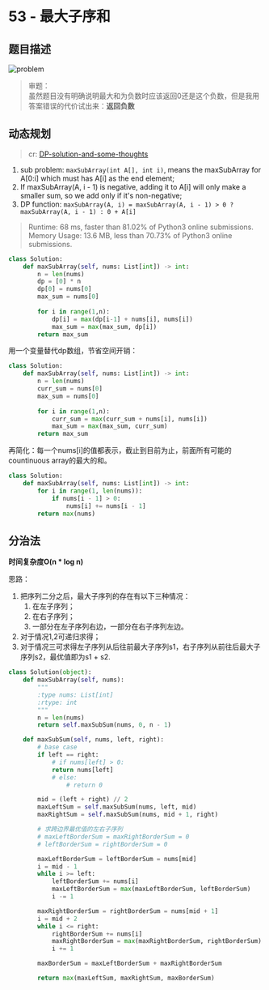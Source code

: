 # 53 - 最大子序和

## 题目描述
![problem](images/53.png)

>审题：  
虽然题目没有明确说明最大和为负数时应该返回0还是这个负数，但是我用答案错误的代价试出来：**返回负数**

## 动态规划
>cr: [DP-solution-and-some-thoughts](https://leetcode.com/problems/maximum-subarray/discuss/20193/DP-solution-and-some-thoughts)

1. sub problem: `maxSubArray(int A[], int i)`, means the maxSubArray for A[0:i] which must has A[i] as the end element;
2. If maxSubArray(A, i - 1) is negative, adding it to A[i] will only make a smaller sum, so we add only if it's non-negative;
3. DP function: `maxSubArray(A, i) = maxSubArray(A, i - 1) > 0 ? maxSubArray(A, i - 1) : 0 + A[i]`

>Runtime: 68 ms, faster than 81.02% of Python3 online submissions.  
Memory Usage: 13.6 MB, less than 70.73% of Python3 online submissions.

```python
class Solution:
    def maxSubArray(self, nums: List[int]) -> int:
        n = len(nums)
        dp = [0] * n
        dp[0] = nums[0]
        max_sum = nums[0]
        
        for i in range(1,n):
            dp[i] = max(dp[i-1] + nums[i], nums[i])
            max_sum = max(max_sum, dp[i])
        return max_sum
```

用一个变量替代dp数组，节省空间开销：
```python
class Solution:
    def maxSubArray(self, nums: List[int]) -> int:
        n = len(nums)
        curr_sum = nums[0]
        max_sum = nums[0]
        
        for i in range(1,n):
            curr_sum = max(curr_sum + nums[i], nums[i])
            max_sum = max(max_sum, curr_sum)
        return max_sum
```

再简化：每一个nums[i]的值都表示，截止到目前为止，前面所有可能的countinuous array的最大的和。
```python
class Solution:
    def maxSubArray(self, nums: List[int]) -> int:
        for i in range(1, len(nums)):
            if nums[i - 1] > 0:
                nums[i] += nums[i - 1]
        return max(nums)
```


## 分治法
**时间复杂度O(n * log n)**

思路：
1. 把序列二分之后，最大子序列的存在有以下三种情况：
	1. 在左子序列；
	2. 在右子序列；
	3. 一部分在左子序列右边，一部分在右子序列左边。
2. 对于情况1,2可递归求得；
3. 对于情况三可求得左子序列从后往前最大子序列s1，右子序列从前往后最大子序列s2，最优值即为s1 + s2.

```python
class Solution(object):
    def maxSubArray(self, nums):
        """
        :type nums: List[int]
        :rtype: int
        """
        n = len(nums)
        return self.maxSubSum(nums, 0, n - 1)

    def maxSubSum(self, nums, left, right):
    	# base case
    	if left == right:
    		# if nums[left] > 0:
    		return nums[left]
    		# else:
    			# return 0

    	mid = (left + right) // 2
    	maxLeftSum = self.maxSubSum(nums, left, mid)
    	maxRightSum = self.maxSubSum(nums, mid + 1, right)

    	# 求跨边界最优值的左右子序列
    	# maxLeftBorderSum = maxRightBorderSum = 0	
    	# leftBorderSum = rightBorderSum = 0

    	maxLeftBorderSum = leftBorderSum = nums[mid]
    	i = mid - 1
    	while i >= left:
    		leftBorderSum += nums[i]
    		maxLeftBorderSum = max(maxLeftBorderSum, leftBorderSum)
    		i -= 1

    	maxRightBorderSum = rightBorderSum = nums[mid + 1]
    	i = mid + 2
    	while i <= right:
    		rightBorderSum += nums[i]
    		maxRightBorderSum = max(maxRightBorderSum, rightBorderSum)
    		i += 1

    	maxBorderSum = maxLeftBorderSum + maxRightBorderSum

    	return max(maxLeftSum, maxRightSum, maxBorderSum)
```